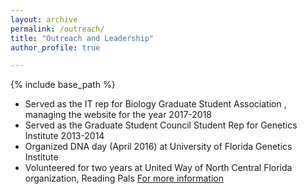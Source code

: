 ```yaml
---
layout: archive
permalink: /outreach/
title: "Outreach and Leadership"
author_profile: true

---
```

{% include base_path %}

* Served as the IT rep for Biology Graduate Student Association , managing the website for the year 2017-2018
* Served as the Graduate Student Council Student Rep for Genetics Institute 2013-2014
* Organized DNA day (April 2016) at University of Florida Genetics Institute 
* Volunteered for two years at United Way of North Central Florida organization, Reading Pals [For more information](http://www.unitedwayncfl.org/readingpals-0) 

